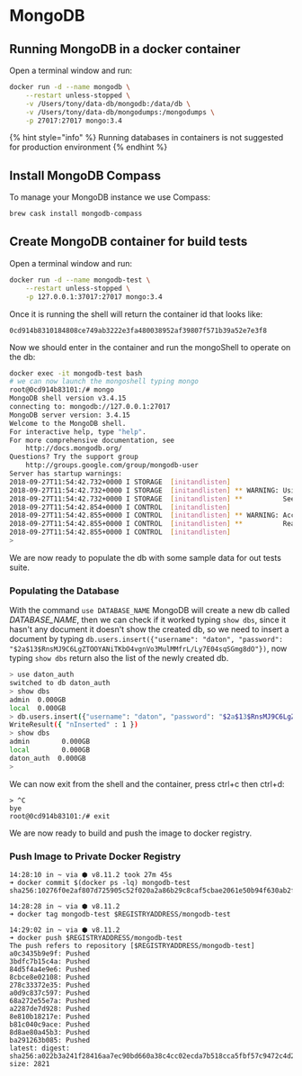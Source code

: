 # MongoDB

## Running MongoDB in a docker container

Open a terminal window and run:

```bash
docker run -d --name mongodb \
    --restart unless-stopped \
    -v /Users/tony/data-db/mongodb:/data/db \
    -v /Users/tony/data-db/mongodumps:/mongodumps \
    -p 27017:27017 mongo:3.4
```

{% hint style="info" %}
 Running databases in containers is not suggested for production environment
{% endhint %}

## Install MongoDB Compass

To manage your MongoDB instance we use Compass:

```bash
brew cask install mongodb-compass
```

## Create MongoDB container for build tests 

Open a terminal window and run: 

```bash
docker run -d --name mongodb-test \
    --restart unless-stopped \
    -p 127.0.0.1:37017:27017 mongo:3.4
```

Once it is running the shell will return the container id that looks like: 

```text
0cd914b8310184808ce749ab3222e3fa480038952af39807f571b39a52e7e3f8
```

Now we should enter in the container and run the mongoShell to operate on the db:

```bash
docker exec -it mongodb-test bash
# we can now launch the mongoshell typing mongo
root@0cd914b83101:/# mongo
MongoDB shell version v3.4.15
connecting to: mongodb://127.0.0.1:27017
MongoDB server version: 3.4.15
Welcome to the MongoDB shell.
For interactive help, type "help".
For more comprehensive documentation, see
	http://docs.mongodb.org/
Questions? Try the support group
	http://groups.google.com/group/mongodb-user
Server has startup warnings:
2018-09-27T11:54:42.732+0000 I STORAGE  [initandlisten]
2018-09-27T11:54:42.732+0000 I STORAGE  [initandlisten] ** WARNING: Using the XFS filesystem is strongly recommended with the WiredTiger storage engine
2018-09-27T11:54:42.732+0000 I STORAGE  [initandlisten] **          See http://dochub.mongodb.org/core/prodnotes-filesystem
2018-09-27T11:54:42.854+0000 I CONTROL  [initandlisten]
2018-09-27T11:54:42.855+0000 I CONTROL  [initandlisten] ** WARNING: Access control is not enabled for the database.
2018-09-27T11:54:42.855+0000 I CONTROL  [initandlisten] **          Read and write access to data and configuration is unrestricted.
2018-09-27T11:54:42.855+0000 I CONTROL  [initandlisten]
>
```

We are now ready to populate the db with some sample data for out tests suite. 

### Populating the Database

With the command `use DATABASE_NAME` MongoDB will create a new db called _DATABASE\_NAME_, then we can check if it worked typing `show dbs`, since it hasn't any document it doesn't show the created db, so we need to insert a document by typing `db.users.insert({"username": "daton", "password": "$2a$13$RnsMJ9C6LgZTOOYANiTKbO4vgnVo3MulMMfrL/Ly7E04sqSGmg8dO"})`, now typing `show dbs` return also the list of the newly created db. 

```bash
> use daton_auth
switched to db daton_auth
> show dbs
admin  0.000GB
local  0.000GB
> db.users.insert({"username": "daton", "password": "$2a$13$RnsMJ9C6LgZTOOYANiTKbO4vgnVo3MulMMfrL/Ly7E04sqSGmg8dO"})
WriteResult({ "nInserted" : 1 })
> show dbs
admin        0.000GB
local        0.000GB
daton_auth  0.000GB
>
```

We can now exit from the shell and the container, press ctrl+c then ctrl+d:

```text
> ^C
bye
root@0cd914b83101:/# exit
```

We are now ready to build and push the image to docker registry.

### Push Image to Private Docker Registry

```text
14:28:10 in ~ via ⬢ v8.11.2 took 27m 45s
➜ docker commit $(docker ps -lq) mongodb-test
sha256:10276f0e2af807d725905c52f020a2a86b29c8caf5cbae2061e50b94f630ab2f

14:28:28 in ~ via ⬢ v8.11.2
➜ docker tag mongodb-test $REGISTRYADDRESS/mongodb-test

14:29:02 in ~ via ⬢ v8.11.2
➜ docker push $REGISTRYADDRESS/mongodb-test
The push refers to repository [$REGISTRYADDRESS/mongodb-test]
a0c3435b9e9f: Pushed
3bdfc7b15c4a: Pushed
84d5f4a4e9e6: Pushed
8cbce8e02108: Pushed
278c33372e35: Pushed
a0d9c837c597: Pushed
68a272e55e7a: Pushed
a2287de7d928: Pushed
8e810b18217e: Pushed
b81c040c9ace: Pushed
8d8ae80a45b3: Pushed
ba291263b085: Pushed
latest: digest: sha256:a022b3a241f28416aa7ec90bd660a38c4cc02ecda7b518cca5fbf57c9472c4d2 size: 2821
```

